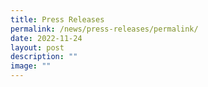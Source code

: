 ```yaml
---
title: Press Releases
permalink: /news/press-releases/permalink/
date: 2022-11-24
layout: post
description: ""
image: ""
---
```


